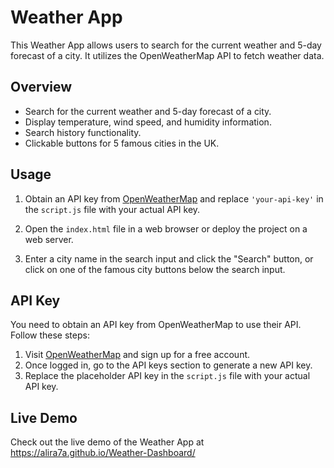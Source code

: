 # Weather App

This Weather App allows users to search for the current weather and 5-day forecast of a city. It utilizes the OpenWeatherMap API to fetch weather data.

## Overview

- Search for the current weather and 5-day forecast of a city.
- Display temperature, wind speed, and humidity information.
- Search history functionality.
- Clickable buttons for 5 famous cities in the UK.

## Usage

1. Obtain an API key from [OpenWeatherMap](https://openweathermap.org/api) and replace `'your-api-key'` in the `script.js` file with your actual API key.

2. Open the `index.html` file in a web browser or deploy the project on a web server.

3. Enter a city name in the search input and click the "Search" button, or click on one of the famous city buttons below the search input.

## API Key

You need to obtain an API key from OpenWeatherMap to use their API. Follow these steps:

1. Visit [OpenWeatherMap](https://openweathermap.org/api) and sign up for a free account.
2. Once logged in, go to the API keys section to generate a new API key.
3. Replace the placeholder API key in the `script.js` file with your actual API key.

## Live Demo

Check out the live demo of the Weather App at https://alira7a.github.io/Weather-Dashboard/
